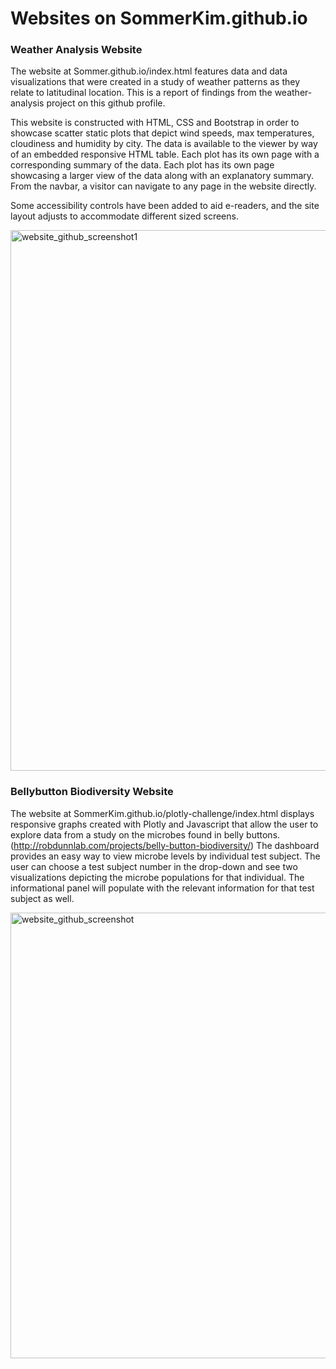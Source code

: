 # Websites on SommerKim.github.io

### Weather Analysis Website
The website at Sommer.github.io/index.html features data and data visualizations that were created in a study of weather patterns as they relate to latitudinal location. This is a report of findings from the weather-analysis project on this github profile.

This website is constructed with HTML, CSS and Bootstrap in order to showcase scatter static plots that depict wind speeds, max temperatures, cloudiness and humidity by city. The data is available to the viewer by way of an embedded responsive HTML table. Each plot has its own page with a corresponding summary of the data. Each plot has its own page showcasing a larger view of the data along with an explanatory summary. From the navbar, a visitor can navigate to any page in the website directly. 

Some accessibility controls have been added to aid e-readers, and the site layout adjusts to accommodate different sized screens. 

<img width="865" alt="website_github_screenshot1" src="https://user-images.githubusercontent.com/74261427/119840090-aaa0b300-bed2-11eb-8521-d5c2aeb7f736.PNG">




### Bellybutton Biodiversity Website
The website at SommerKim.github.io/plotly-challenge/index.html displays responsive graphs created with Plotly and Javascript that allow the user to explore data from a study on the microbes found in belly buttons. (http://robdunnlab.com/projects/belly-button-biodiversity/) The dashboard provides an easy way to view microbe levels by individual test subject. The user can choose a test subject number in the drop-down and see two visualizations depicting the microbe populations for that individual. The informational panel will populate with the relevant information for that test subject as well.

<img width="713" alt="website_github_screenshot" src="https://user-images.githubusercontent.com/74261427/119839744-66151780-bed2-11eb-9b1e-b0e2ef97fe3b.PNG">
